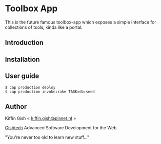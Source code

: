 # Toolbox App

This is the future famous toolbox-app which exposes a simple interface for collections of tools, kinda like a portal.

## Introduction


## Installation


## User guide

    $ cap production deploy
    $ cap production invoke:rake TASK=db:seed

## Author

Kiffin Gish \< kiffin.gish@planet.nl \>

[Gishtech](http://gishtech.com)
Advanced Software Development for the Web

"You're never too old to learn new stuff..."
